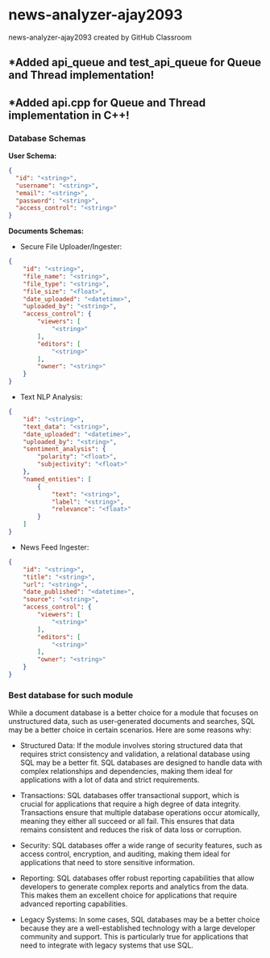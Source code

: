 # news-analyzer-ajay2093
news-analyzer-ajay2093 created by GitHub Classroom

## *Added api_queue and test_api_queue for Queue and Thread implementation!
## *Added api.cpp for Queue and Thread implementation in C++!


### Database Schemas

**User Schema:**
``` json
{
  "id": "<string>",
  "username": "<string>",
  "email": "<string>",
  "password": "<string>",
  "access_control": "<string>"
}
```

**Documents Schemas:**

- Secure File Uploader/Ingester:
``` json
{
    "id": "<string>",
    "file_name": "<string>",
    "file_type": "<string>",
    "file_size": "<float>",
    "date_uploaded": "<datetime>",
    "uploaded_by": "<string>",
    "access_control": {
        "viewers": [
            "<string>"
        ],
        "editors": [
            "<string>"
        ],
        "owner": "<string>"
    }
}
```

- Text NLP Analysis:
``` json
{
    "id": "<string>",
    "text_data": "<string>",
    "date_uploaded": "<datetime>",
    "uploaded_by": "<string>",
    "sentiment_analysis": {
        "polarity": "<float>",
        "subjectivity": "<float>"
    },
    "named_entities": [
        {
            "text": "<string>",
            "label": "<string>",
            "relevance": "<float>"
        }
    ]
}
```

- News Feed Ingester:
``` json
{
    "id": "<string>",
    "title": "<string>",
    "url": "<string>",
    "date_published": "<datetime>",
    "source": "<string>",
    "access_control": {
        "viewers": [
            "<string>"
        ],
        "editors": [
            "<string>"
        ],
        "owner": "<string>"
    }
}
```

### Best database for such module

While a document database is a better choice for a module that focuses on unstructured data, such as user-generated documents and searches, SQL may be a better choice in certain scenarios. Here are some reasons why:

* Structured Data: If the module involves storing structured data that requires strict consistency and validation, a relational database using SQL may be a better fit. SQL databases are designed to handle data with complex relationships and dependencies, making them ideal for applications with a lot of data and strict requirements.

* Transactions: SQL databases offer transactional support, which is crucial for applications that require a high degree of data integrity. Transactions ensure that multiple database operations occur atomically, meaning they either all succeed or all fail. This ensures that data remains consistent and reduces the risk of data loss or corruption.

* Security: SQL databases offer a wide range of security features, such as access control, encryption, and auditing, making them ideal for applications that need to store sensitive information.

* Reporting: SQL databases offer robust reporting capabilities that allow developers to generate complex reports and analytics from the data. This makes them an excellent choice for applications that require advanced reporting capabilities.

* Legacy Systems: In some cases, SQL databases may be a better choice because they are a well-established technology with a large developer community and support. This is particularly true for applications that need to integrate with legacy systems that use SQL.







